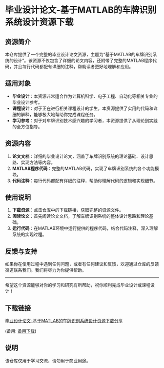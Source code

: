 # 毕业设计论文-基于MATLAB的车牌识别系统设计资源下载

## 资源简介

本仓库提供了一个完整的毕业设计论文资源，主题为“基于MATLAB的车牌识别系统的设计”。该资源不仅包含了详细的论文内容，还附带了完整的MATLAB程序代码，并且每行代码都配有详细的注释，帮助读者更好地理解和应用。

## 适用对象

- **毕业设计**：本资源非常适合作为计算机科学、电子工程、自动化等相关专业的毕业设计参考。
- **课程设计**：对于正在进行相关课程设计的学生，本资源提供了实用的代码和详细的解释，能够极大地帮助你完成课程任务。
- **学习参考**：对于对车牌识别技术感兴趣的学习者，本资源提供了从理论到实践的全方位指导。

## 资源内容

1. **论文文档**：详细的毕业设计论文，涵盖了车牌识别系统的理论基础、设计思路、实现方法等内容。
2. **MATLAB程序代码**：完整的MATLAB代码，实现了车牌识别系统的各个功能模块。
3. **代码注释**：每行代码都配有详细的注释，帮助你理解代码的逻辑和实现细节。

## 使用说明

1. **下载资源**：点击仓库中的下载链接，获取完整的资源文件。
2. **阅读论文**：首先阅读论文文档，了解车牌识别系统的整体设计思路和理论基础。
3. **运行代码**：在MATLAB环境中运行提供的程序代码，结合代码注释，深入理解系统的实现过程。

## 反馈与支持

如果你在使用过程中遇到任何问题，或者有任何建议和反馈，欢迎通过仓库的反馈渠道联系我们。我们将尽力为你提供帮助。

---

希望这个资源能够对你的学习和研究有所帮助，祝你顺利完成毕业设计或课程设计！

## 下载链接
[毕业设计论文-基于MATLAB的车牌识别系统设计资源下载分享](https://pan.quark.cn/s/cecace26258c) 

(备用: [备用下载](https://pan.baidu.com/s/1XTinbcH1u467InpCt2RJUw?pwd=1234))

## 说明

该仓库仅用于学习交流，请勿用于商业用途。

